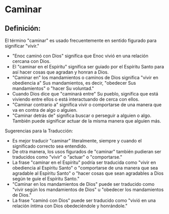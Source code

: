 # Caminar

## Definición: 

El término "caminar" es usado frecuentemente en sentido figurado para significar "vivir."

* "Enoc caminó con Dios" significa que Enoc vivió en una relación cercana con Dios.
* El "caminar en el Espíritu" significa ser guiado por el Espíritu Santo para así hacer cosas que agradan y honran a Dios.
* "Caminar en" los mandamientos o caminos de Dios significa "vivir en obediencia a" Sus mandamientos, es decir, "obedecer Sus mandamientos" o "hacer Su voluntad."
* Cuando Dios dice que "caminará entre" Su pueblo, significa que está viviendo entre ellos o está interactuando de cerca con ellos.
* "Caminar contrario a" significa vivir o comportarse de una manera que va en contra de algo o alguien.
* "Caminar detrás de" significa buscar o perseguir a alguien o algo. También puede significar actuar de la misma manera que alguien más.

Sugerencias para la Traducción:

* Es mejor traducir "caminar" literalmente, siempre y cuando el significado correcto sea entendido.
* De otra manera, los usos figurados de "caminar" también pudieran ser traducidos como  "vivir" o "actuar" o "comportarse."
* La frase "caminar en el Espíritu" podría ser traducida como "vivir en obediencia al Espíritu Santo" o "comportarse de una manera que sea agradable al Espíritu Santo" o "hacer cosas que sean agradables a Dios según te guíe el Espíritu Santo."
* "Caminar en los mandamientos de Dios" puede ser traducido como "vivir según los mandamientos de Dios" u "obedecer los mandamientos de Dios."
* La frase "caminó con Dios" puede ser traducido como "vivió en una relación íntima con Dios obedeciéndole y honrándole."

